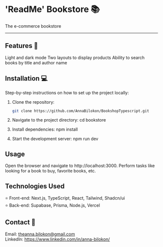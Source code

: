 # 'ReadMe' Bookstore 📚

The e-commerce bookstore

---

## Features 💫

Light and dark mode
Two layouts to display products
Ability to search books by title and author name

## Installation 💻

Step-by-step instructions on how to set up the project locally:

1. Clone the repository:

   ```bash
   git clone https://github.com/AnnaBilokon/BookshopTypescript.git

   ```

2. Navigate to the project directory:
   cd bookstore

3. Install dependencies:
   npm install

4. Start the development server:
   npm run dev

## Usage

Open the browser and navigate to http://localhost:3000.
Perform tasks like looking for a book to buy, favorite books, etc.

## Technologies Used

⭐ Front-end: Next.js, TypeScript, React, Tailwind, Shadcn/ui <br/>
⭐ Back-end: Supabase, Prisma, Node.js, Vercel

## Contact 📩

Email: theanna.bilokon@gmail.com <br/>
LinkedIn: https://www.linkedin.com/in/anna-bilokon/
